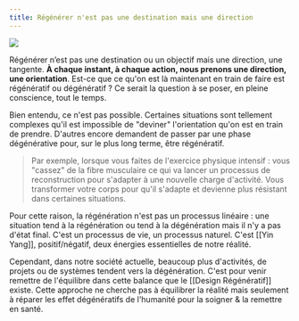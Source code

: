 ```yaml
---
title: Régénérer n'est pas une destination mais une direction
---
```

![](https://firebasestorage.googleapis.com/v0/b/firescript-577a2.appspot.com/o/imgs%2Fapp%2FOmega%2Fd50EJqYA7l?alt=media&token=cd155080-20a1-4084-97ee-cb8d7ca1ee55)

Régénérer n’est pas une destination ou un objectif mais une direction, une tangente. **À chaque instant, à chaque action, nous prenons une direction, une orientation**. Est-ce que ce qu'on est là maintenant en train de faire est régénératif ou dégénératif ? Ce serait la question à se poser, en pleine conscience, tout le temps.

Bien entendu, ce n'est pas possible. Certaines situations sont tellement complexes qu'il est impossible de "deviner" l'orientation qu'on est en train de prendre. D'autres encore demandent de passer par une phase dégénérative pour, sur le plus long terme, être régénératif.

> Par exemple, lorsque vous faites de l'exercice physique intensif : vous "cassez" de la fibre musculaire ce qui va lancer un processus de reconstruction pour s'adapter à une nouvelle charge d'activité. Vous transformer votre corps pour qu'il s'adapte et devienne plus résistant dans certaines situations.

Pour cette raison, la régénération n'est pas un processus linéaire : une situation tend à la régénération ou tend à la dégénération mais il n'y a pas d'état final. C'est un processus de vie, un processus naturel. C'est [[Yin Yang]], positif/négatif, deux énergies essentielles de notre réalité.

Cependant, dans notre société actuelle, beaucoup plus d'activités, de projets ou de systèmes tendent vers la dégénération. C'est pour venir remettre de l'équilibre dans cette balance que le [[Design Régénératif]] existe. Cette approche ne cherche pas à équilibrer la réalité mais seulement à réparer les effet dégénératifs de l'humanité pour la soigner & la remettre en santé.